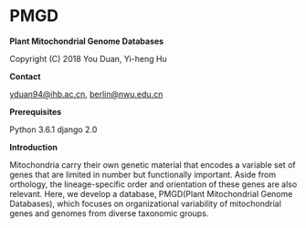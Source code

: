 # PMGD
**Plant Mitochondrial Genome Databases**

Copyright (C) 2018 You Duan, Yi-heng Hu

**Contact**

yduan94@ihb.ac.cn, berlin@nwu.edu.cn

**Prerequisites**

Python 3.6.1
django 2.0

**Introduction**

Mitochondria carry their own genetic material that encodes a variable set of genes that are limited in number but functionally important. Aside from orthology, the lineage-specific order and orientation of these genes are also relevant. Here, we develop a database, PMGD(Plant Mitochondrial Genome Databases), which focuses on organizational variability of mitochondrial genes and genomes from diverse taxonomic groups. 
